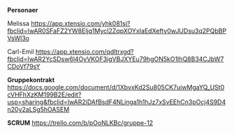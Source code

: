 <strong>Personaer</strong>

Melissa
https://app.xtensio.com/yhk081sj?fbclid=IwAR0SFaFZ2YW8Eljq1MycI2ZqpXOYxIaEdXefty0wJUDsu3q2PQbBPVsWl3o


Carl-Emil
https://app.xtensio.com/qdltrxgd?fbclid=IwAR2YcSDsw6l4OyVKOF3igVBJXYEu79hgON5kO1IhQ8B34CJbW7CDoVf79sY

<strong>Gruppekontrakt</strong>
https://docs.google.com/document/d/1XbvxKd2Su805CK7uiwMgaYQ_USt0cVHFhXzKM199B2E/edit?usp=sharing&fbclid=IwAR2iDAfBsdF4NLinga1h1hJz7xSvEEhCn3pOcj4S9D4n20y2aLSg5hOASEM

<strong>SCRUM</strong>
https://trello.com/b/pOoNLKBc/gruppe-12

